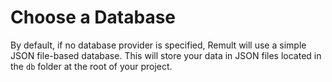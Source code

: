 <script setup>
  import Icon from '../../../components/Icon.vue'
</script>

# Choose a Database

By default, if no database provider is specified, Remult will use a simple JSON file-based database. This will store your data in JSON files located in the `db` folder at the root of your project.

<div style="display: grid; grid-template-columns: repeat(auto-fill, minmax(150px, 1fr)); gap: 5rem; margin-top: 2rem">
	<Icon tech="json" sizeIco=150 link="/docs/installation/database/json" />
	<Icon tech="postgres" sizeIco=150 link="/docs/installation/database/postgresql" />
	<Icon tech="mysql" sizeIco=150 link="/docs/installation/database/mysql" />
	<Icon tech="mongodb" sizeIco=150 link="/docs/installation/database/mongodb" />
	<Icon tech="sqlite" sizeIco=150 link="/docs/installation/database/better-sqlite3" />
	<Icon tech="mssql" sizeIco=150 link="/docs/installation/database/mssql" />
	<Icon tech="bun" sizeIco=150 link="/docs/installation/database/bun-sqlite" />
	<Icon tech="sqljs" sizeIco=150 link="/docs/installation/database/sqljs" />
	<Icon tech="turso" sizeIco=150 link="/docs/installation/database/turso" />
	<Icon tech="duckdb" sizeIco=150 link="/docs/installation/database/duckdb" />
	<Icon tech="oracle" sizeIco=150 link="/docs/installation/database/oracle" />
</div>
